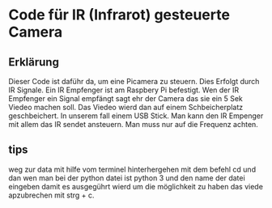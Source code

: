 # Code für IR (Infrarot) gesteuerte Camera

## Erklärung

Dieser Code ist daführ da, um eine Picamera zu steuern. Dies Erfolgt durch IR Signale. 
Ein IR Empfenger ist am Raspbery Pi befestigt. Wen der IR Empfenger ein Signal empfängt 
sagt ehr der Camera das sie ein 5 Sek Viedeo machen soll. Das Viedeo wierd dan auf einem Schbeicherplatz
geschbeichert. In unserem fall einem USB Stick. Man kann den IR Empenger mit allem das IR sendet ansteuern. 
Man muss nur auf die Frequenz achten. 
## tips
weg zur data mit hilfe vom terminel hinterhergehen mit dem befehl cd
und dan wen man bei der python datei ist python 3 und den name der datei eingeben damit es ausgegührt wierd
um die möglichkeit zu haben das viede apzubrechen mit strg + c.
